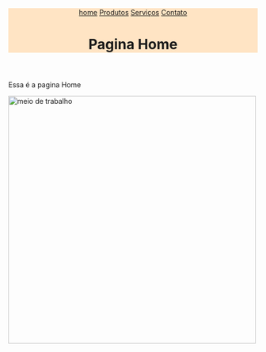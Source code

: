 <html>
    <head>
        <meta charset="UTF-4">
        <title>Empresa ds</title>
    </head>
    <body>
        <header style="background-color: bisque;">
            <nav>
                <a href="index.html">home</a>
                <a href="produtos.html">Produtos</a>
                <a href="serviços.html">Serviços</a>
                <a href="contato.html">Contato</a>
            </nav>
            <h1>Pagina Home</h1>    
        </header>
        <main>
            <p>Essa é a pagina Home</p>
            <img src="pexels-tranmautritam-326501.jpg" alt="meio de trabalho" width="500">
        </main>
    </body>
</html>
